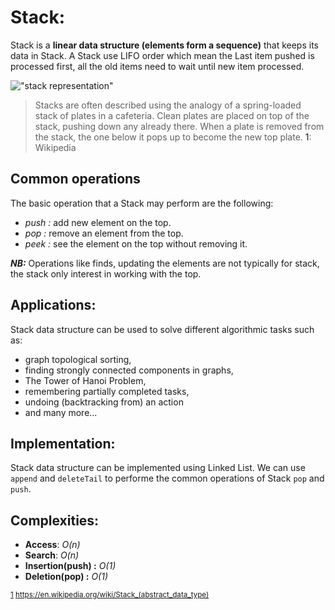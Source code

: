 # Stack:

Stack is a **linear data structure (elements form a sequence)** that keeps its data in Stack. A Stack use LIFO order which mean the Last item pushed is processed first, all the old items need to wait until new item processed.

!["stack representation"]("./assets/stack.png")

> Stacks are often described using the analogy of a spring-loaded stack of plates in a cafeteria. Clean plates are placed on top of the stack, pushing down any already there. When a plate is removed from the stack, the one below it pops up to become the new top plate. <a name="myfootnote1">1</a>: Wikipedia
>



## Common operations

The basic operation that a Stack may perform are the following:

- _push :_ add new element on the top.
- _pop :_ remove an element from the top.
- _peek :_ see the element on the top without removing it.

**_NB:_** Operations like finds, updating the elements are not typically for stack, the stack only interest in working with the top.

## Applications:

Stack data structure can be used to solve different algorithmic tasks such as:

- graph topological sorting,
- finding strongly connected components in graphs,
- The Tower of Hanoi Problem,
- remembering partially completed tasks,
- undoing (backtracking from) an action
- and many more...

## Implementation:

Stack data structure can be implemented using Linked List. We can use `append` and `deleteTail` to performe the common operations of Stack `pop` and `push`.

## Complexities:
- **Access**: *O(n)*
- **Search**: *O(n)*
- **Insertion(push) :** *O(1)*
- **Deletion(pop) :** *O(1)*

<sup>[1](#myfootnote1) https://en.wikipedia.org/wiki/Stack_(abstract_data_type)</sup>
